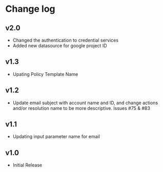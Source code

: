 # Change log

## v2.0

- Changed the authentication to credential services
- Added new datasource for google project ID

## v1.3

- Upating Policy Template Name

## v1.2

- Update email subject with account name and ID, and change actions and/or resolution name to be more descriptive. Issues #75 & #83

## v1.1

- Updating input parameter name for email

## v1.0

- Initial Release
